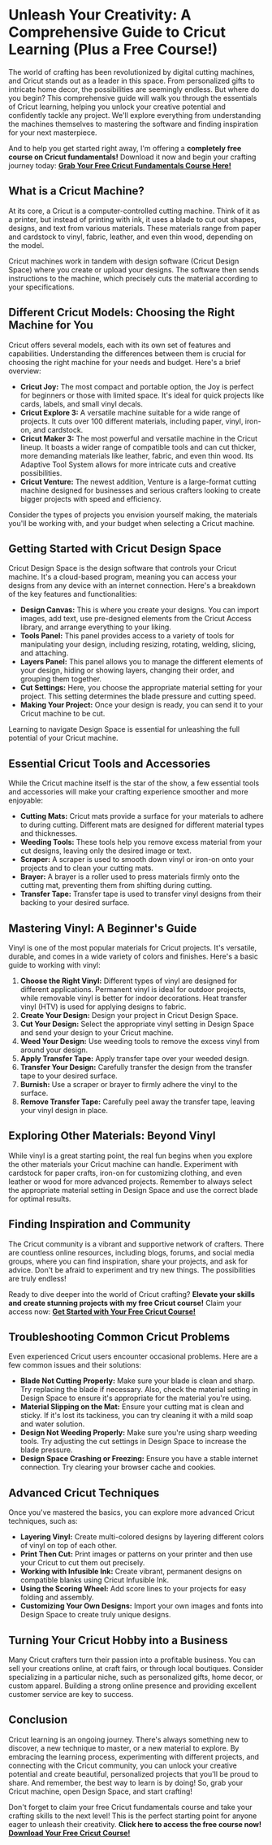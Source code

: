# Unleash Your Creativity: A Comprehensive Guide to Cricut Learning (Plus a Free Course!)

The world of crafting has been revolutionized by digital cutting machines, and Cricut stands out as a leader in this space. From personalized gifts to intricate home decor, the possibilities are seemingly endless. But where do you begin? This comprehensive guide will walk you through the essentials of Cricut learning, helping you unlock your creative potential and confidently tackle any project. We'll explore everything from understanding the machines themselves to mastering the software and finding inspiration for your next masterpiece.

And to help you get started right away, I'm offering a **completely free course on Cricut fundamentals!** Download it now and begin your crafting journey today: [**Grab Your Free Cricut Fundamentals Course Here!**](https://udemywork.com/cricut-learning)

## What is a Cricut Machine?

At its core, a Cricut is a computer-controlled cutting machine. Think of it as a printer, but instead of printing with ink, it uses a blade to cut out shapes, designs, and text from various materials. These materials range from paper and cardstock to vinyl, fabric, leather, and even thin wood, depending on the model.

Cricut machines work in tandem with design software (Cricut Design Space) where you create or upload your designs. The software then sends instructions to the machine, which precisely cuts the material according to your specifications.

## Different Cricut Models: Choosing the Right Machine for You

Cricut offers several models, each with its own set of features and capabilities. Understanding the differences between them is crucial for choosing the right machine for your needs and budget. Here's a brief overview:

*   **Cricut Joy:** The most compact and portable option, the Joy is perfect for beginners or those with limited space. It's ideal for quick projects like cards, labels, and small vinyl decals.
*   **Cricut Explore 3:** A versatile machine suitable for a wide range of projects. It cuts over 100 different materials, including paper, vinyl, iron-on, and cardstock.
*   **Cricut Maker 3:** The most powerful and versatile machine in the Cricut lineup. It boasts a wider range of compatible tools and can cut thicker, more demanding materials like leather, fabric, and even thin wood. Its Adaptive Tool System allows for more intricate cuts and creative possibilities.
*   **Cricut Venture:** The newest addition, Venture is a large-format cutting machine designed for businesses and serious crafters looking to create bigger projects with speed and efficiency.

Consider the types of projects you envision yourself making, the materials you'll be working with, and your budget when selecting a Cricut machine.

## Getting Started with Cricut Design Space

Cricut Design Space is the design software that controls your Cricut machine. It's a cloud-based program, meaning you can access your designs from any device with an internet connection. Here's a breakdown of the key features and functionalities:

*   **Design Canvas:** This is where you create your designs. You can import images, add text, use pre-designed elements from the Cricut Access library, and arrange everything to your liking.
*   **Tools Panel:** This panel provides access to a variety of tools for manipulating your design, including resizing, rotating, welding, slicing, and attaching.
*   **Layers Panel:** This panel allows you to manage the different elements of your design, hiding or showing layers, changing their order, and grouping them together.
*   **Cut Settings:** Here, you choose the appropriate material setting for your project. This setting determines the blade pressure and cutting speed.
*   **Making Your Project:** Once your design is ready, you can send it to your Cricut machine to be cut.

Learning to navigate Design Space is essential for unleashing the full potential of your Cricut machine.

## Essential Cricut Tools and Accessories

While the Cricut machine itself is the star of the show, a few essential tools and accessories will make your crafting experience smoother and more enjoyable:

*   **Cutting Mats:** Cricut mats provide a surface for your materials to adhere to during cutting. Different mats are designed for different material types and thicknesses.
*   **Weeding Tools:** These tools help you remove excess material from your cut designs, leaving only the desired image or text.
*   **Scraper:** A scraper is used to smooth down vinyl or iron-on onto your projects and to clean your cutting mats.
*   **Brayer:** A brayer is a roller used to press materials firmly onto the cutting mat, preventing them from shifting during cutting.
*   **Transfer Tape:** Transfer tape is used to transfer vinyl designs from their backing to your desired surface.

## Mastering Vinyl: A Beginner's Guide

Vinyl is one of the most popular materials for Cricut projects. It's versatile, durable, and comes in a wide variety of colors and finishes. Here's a basic guide to working with vinyl:

1.  **Choose the Right Vinyl:** Different types of vinyl are designed for different applications. Permanent vinyl is ideal for outdoor projects, while removable vinyl is better for indoor decorations. Heat transfer vinyl (HTV) is used for applying designs to fabric.
2.  **Create Your Design:** Design your project in Cricut Design Space.
3.  **Cut Your Design:** Select the appropriate vinyl setting in Design Space and send your design to your Cricut machine.
4.  **Weed Your Design:** Use weeding tools to remove the excess vinyl from around your design.
5.  **Apply Transfer Tape:** Apply transfer tape over your weeded design.
6.  **Transfer Your Design:** Carefully transfer the design from the transfer tape to your desired surface.
7.  **Burnish:** Use a scraper or brayer to firmly adhere the vinyl to the surface.
8.  **Remove Transfer Tape:** Carefully peel away the transfer tape, leaving your vinyl design in place.

## Exploring Other Materials: Beyond Vinyl

While vinyl is a great starting point, the real fun begins when you explore the other materials your Cricut machine can handle. Experiment with cardstock for paper crafts, iron-on for customizing clothing, and even leather or wood for more advanced projects. Remember to always select the appropriate material setting in Design Space and use the correct blade for optimal results.

## Finding Inspiration and Community

The Cricut community is a vibrant and supportive network of crafters. There are countless online resources, including blogs, forums, and social media groups, where you can find inspiration, share your projects, and ask for advice. Don't be afraid to experiment and try new things. The possibilities are truly endless!

Ready to dive deeper into the world of Cricut crafting? **Elevate your skills and create stunning projects with my free Cricut course!** Claim your access now: [**Get Started with Your Free Cricut Course!**](https://udemywork.com/cricut-learning)

## Troubleshooting Common Cricut Problems

Even experienced Cricut users encounter occasional problems. Here are a few common issues and their solutions:

*   **Blade Not Cutting Properly:** Make sure your blade is clean and sharp. Try replacing the blade if necessary. Also, check the material setting in Design Space to ensure it's appropriate for the material you're using.
*   **Material Slipping on the Mat:** Ensure your cutting mat is clean and sticky. If it's lost its tackiness, you can try cleaning it with a mild soap and water solution.
*   **Design Not Weeding Properly:** Make sure you're using sharp weeding tools. Try adjusting the cut settings in Design Space to increase the blade pressure.
*   **Design Space Crashing or Freezing:** Ensure you have a stable internet connection. Try clearing your browser cache and cookies.

## Advanced Cricut Techniques

Once you've mastered the basics, you can explore more advanced Cricut techniques, such as:

*   **Layering Vinyl:** Create multi-colored designs by layering different colors of vinyl on top of each other.
*   **Print Then Cut:** Print images or patterns on your printer and then use your Cricut to cut them out precisely.
*   **Working with Infusible Ink:** Create vibrant, permanent designs on compatible blanks using Cricut Infusible Ink.
*   **Using the Scoring Wheel:** Add score lines to your projects for easy folding and assembly.
*   **Customizing Your Own Designs:** Import your own images and fonts into Design Space to create truly unique designs.

## Turning Your Cricut Hobby into a Business

Many Cricut crafters turn their passion into a profitable business. You can sell your creations online, at craft fairs, or through local boutiques. Consider specializing in a particular niche, such as personalized gifts, home decor, or custom apparel. Building a strong online presence and providing excellent customer service are key to success.

## Conclusion

Cricut learning is an ongoing journey. There's always something new to discover, a new technique to master, or a new material to explore. By embracing the learning process, experimenting with different projects, and connecting with the Cricut community, you can unlock your creative potential and create beautiful, personalized projects that you'll be proud to share. And remember, the best way to learn is by doing! So, grab your Cricut machine, open Design Space, and start crafting!

Don't forget to claim your free Cricut fundamentals course and take your crafting skills to the next level! This is the perfect starting point for anyone eager to unleash their creativity. **Click here to access the free course now!** [**Download Your Free Cricut Course!**](https://udemywork.com/cricut-learning)

